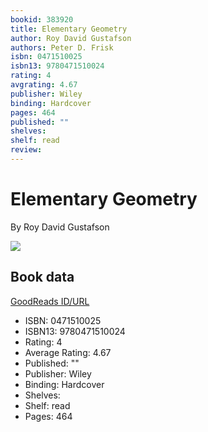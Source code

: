```yaml
---
bookid: 383920
title: Elementary Geometry
author: Roy David Gustafson
authors: Peter D. Frisk
isbn: 0471510025
isbn13: 9780471510024
rating: 4
avgrating: 4.67
publisher: Wiley
binding: Hardcover
pages: 464
published: ""
shelves: 
shelf: read
review: 
---
```


# Elementary Geometry

By Roy David Gustafson

![](https://i.gr-assets.com/images/S/compressed.photo.goodreads.com/books/1388640715l/383920.jpg)

## Book data

[GoodReads ID/URL](https://www.goodreads.com/book/show/383920)

- ISBN: 0471510025
- ISBN13: 9780471510024
- Rating: 4
- Average Rating: 4.67
- Published: ""
- Publisher: Wiley
- Binding: Hardcover
- Shelves: 
- Shelf: read
- Pages: 464

